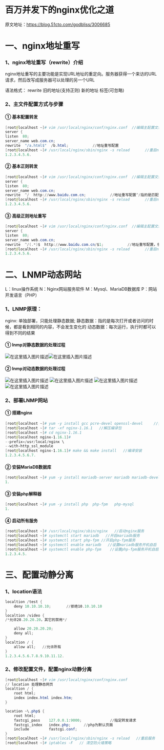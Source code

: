 # 百万并发下的nginx优化之道

原文地址：https://blog.51cto.com/godbliss/3006685

# 一、nginx地址重写

### 1、nginx地址重写（rewrite）介绍

​    nginx地址重写的主要功能是实现URL地址的重定向。服务器获得一个来访的URL请求，然后改写成服务器可以处理的另一个URL

语法格式：	rewrite	  旧的地址(支持正则)    新的地址    标签(可忽略)

### 2、主文件配置方式与步骤

#### ① 基本配置转发

```powershell
[root@localhost ~]# vim /usr/local/nginx/conf/nginx.conf  //编辑主配置文件
server {
listen  80;
server_name	web.com.cn;
rewrite  "/a.html$"  /b.html;			//地址重写配置
[root@localhost ~]# /usr/local/nginx/sbin/nginx	-s reload		//重启nginx服务
1.2.3.4.5.6.
```

#### ② 基本正则转发

```powershell
[root@localhost ~]# vim /usr/local/nginx/conf/nginx.conf  //编辑主配置文件
server {
listen  80;
server_name	web.com.cn;
rewrite  ^/  http://www.baidu.com.cn;			//地址重写配置^/指的是匹配/usr/local/nginx/html下的所有网页，访问任何网站的时候都会跳转到baidu.com.cn下
[root@localhost ~]# /usr/local/nginx/sbin/nginx	-s reload		//重启nginx服务
1.2.3.4.5.6.
```

#### ③ 高级正则地址重写

```powershell
[root@localhost ~]# vim /usr/local/nginx/conf/nginx.conf  //编辑主配置文件
server {
listen  80;
server_name	web.com.cn;
rewrite  ^/(.*)$  http://www.baidu.com.cn/$1;			//地址重写配置，使用正则，()代表保留，nginx使用$1代表第一个保留字串，$2则代表第二个保留字串
[root@localhost ~]# /usr/local/nginx/sbin/nginx	-s reload		//重启nginx服务
1.2.3.4.5.6.
```

# 二、LNMP动态网站

L：linux操作系统
 N：Nginx网站服务软件
 M：Mysql、MariaDB数据库
 P：网站开发语言（PHP）

### 1、LNMP原理：

nginx:  单独部署，只能处理静态数据;
 静态数据：指的是每次打开或者访问的时候，都是看到相同的内容，不会发生变化的
 动态数据：每次运行，执行时都可以得到不同的结果

#### ① lnmp对静态数据的处理过程

![在这里插入图片描述](https://img-blog.csdnimg.cn/20210707233722441.png?x-oss-process=image/watermark,type_ZmFuZ3poZW5naGVpdGk,shadow_10,text_aHR0cHM6Ly9ibG9nLmNzZG4ubmV0L3FxXzQ2MDAxOTMz,size_16,color_FFFFFF,t_70)![在这里插入图片描述](https://img-blog.csdnimg.cn/20210707233801209.png?x-oss-process=image/watermark,type_ZmFuZ3poZW5naGVpdGk,shadow_10,text_aHR0cHM6Ly9ibG9nLmNzZG4ubmV0L3FxXzQ2MDAxOTMz,size_16,color_FFFFFF,t_70)

#### ② lnmp对动态数据的处理过程

![在这里插入图片描述](https://img-blog.csdnimg.cn/20210707233629525.png?x-oss-process=image/watermark,type_ZmFuZ3poZW5naGVpdGk,shadow_10,text_aHR0cHM6Ly9ibG9nLmNzZG4ubmV0L3FxXzQ2MDAxOTMz,size_16,color_FFFFFF,t_70)
 ![在这里插入图片描述](https://img-blog.csdnimg.cn/20210707233850347.png?x-oss-process=image/watermark,type_ZmFuZ3poZW5naGVpdGk,shadow_10,text_aHR0cHM6Ly9ibG9nLmNzZG4ubmV0L3FxXzQ2MDAxOTMz,size_16,color_FFFFFF,t_70)
 ![在这里插入图片描述](https://img-blog.csdnimg.cn/20210707233858432.png?x-oss-process=image/watermark,type_ZmFuZ3poZW5naGVpdGk,shadow_10,text_aHR0cHM6Ly9ibG9nLmNzZG4ubmV0L3FxXzQ2MDAxOTMz,size_16,color_FFFFFF,t_70)
 ![在这里插入图片描述](https://img-blog.csdnimg.cn/20210707233904469.png?x-oss-process=image/watermark,type_ZmFuZ3poZW5naGVpdGk,shadow_10,text_aHR0cHM6Ly9ibG9nLmNzZG4ubmV0L3FxXzQ2MDAxOTMz,size_16,color_FFFFFF,t_70)

### 2、部署LNMP网站

#### ① 搭建nginx

```powershell
[root@localhost ~]# yum -y install gcc pcre-devel openssl-devel		//安装依赖包
[root@localhost ~]# tar -xf nginx-1.16.1   //解压编译包
[root@localhost ~]# cd nginx-1.16.1
[root@localhost nginx-1.16.1]#
--prefix=/usr/local/nginx \
--with-http_ssl_module
[root@localhost nginx-1.16.1]# make && make install   //编译安装
1.2.3.4.5.6.7.
```

#### ② 安装MariaDB数据库

```powershell
[root@localhost ~]# yum -y install mariadb-server mariadb mariadb-devel
1.
```

#### ③ 安装php解释器

```powershell
[root@localhost ~]# yum -y install php  php-fpm   php-mysql  
1.
```

#### ④ 启动所有服务

```powershell
[root@localhost ~]# /usr/local/nginx/sbin/nginx   //启动nginx服务
[root@localhost ~]# systemctl start mariadb   //开启mariadb服务
[root@localhost ~]# systemctl start php-fpm	//开启php-fpm服务
[root@localhost ~]# systemctl enable mariadb   //设置mariadb服务开机自启
[root@localhost ~]# systemctl enable php-fpm	//设置php-fpm服务开机自启
1.2.3.4.5.
```

# 三、配置动静分离

### 1、location语法

```powershell
localtion /test {
	deny 10.10.10.10;		//拒绝10.10.10.10
}
localtion /video {
/*允许20.20.20.20，其它的禁用*/

	allow 20.20.20.20;	
	deny all;
}
localtion / {
	allow all;   //允许所有
}
1.2.3.4.5.6.7.8.9.10.11.12.
```

### 2、修改配置文件，配置nginx动静分离

```powershell
[root@localhost ~]# vim /usr/local/nginx/conf/nginx.conf
// location 处理静态网页
localtion / {
	root html;
	index index.html index.htm;
}

location ~\.php$ {
	root html;
	fastcgi_pass	127.0.0.1:9000;				//指定转发请求
	fastcgi_index	index.php;		//php为默认页面
	include 		fastcgi.conf;
}
[root@localhost ~]# /usr/local/nginx/sbin/nginx -s reload	//重启服务
[root@localhost ~]# iptables -F   // 清空防火墙策略
```